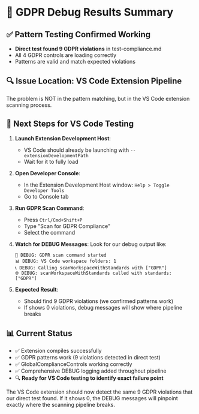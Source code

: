# 🎯 GDPR Debug Results Summary

## ✅ Pattern Testing Confirmed Working
- **Direct test found 9 GDPR violations** in test-compliance.md
- All 4 GDPR controls are loading correctly
- Patterns are valid and match expected violations

## 🔍 Issue Location: VS Code Extension Pipeline
The problem is NOT in the pattern matching, but in the VS Code extension scanning process.

## 🚀 Next Steps for VS Code Testing

1. **Launch Extension Development Host**: 
   - VS Code should already be launching with `--extensionDevelopmentPath`
   - Wait for it to fully load

2. **Open Developer Console**:
   - In the Extension Development Host window: `Help > Toggle Developer Tools`
   - Go to Console tab

3. **Run GDPR Scan Command**:
   - Press `Ctrl/Cmd+Shift+P`
   - Type "Scan for GDPR Compliance" 
   - Select the command

4. **Watch for DEBUG Messages**:
   Look for our debug output like:
   ```
   🎯 DEBUG: GDPR scan command started
   📊 DEBUG: VS Code workspace folders: 1
   📞 DEBUG: Calling scanWorkspaceWithStandards with ["GDPR"]
   🌐 DEBUG: scanWorkspaceWithStandards called with standards: ["GDPR"]
   ```

5. **Expected Result**:
   - Should find 9 GDPR violations (we confirmed patterns work)
   - If shows 0 violations, debug messages will show where pipeline breaks

## 📊 Current Status
- ✅ Extension compiles successfully
- ✅ GDPR patterns work (9 violations detected in direct test)
- ✅ GlobalComplianceControls working correctly
- ✅ Comprehensive DEBUG logging added throughout pipeline
- 🔍 **Ready for VS Code testing to identify exact failure point**

The VS Code extension should now detect the same 9 GDPR violations that our direct test found. If it shows 0, the DEBUG messages will pinpoint exactly where the scanning pipeline breaks.
